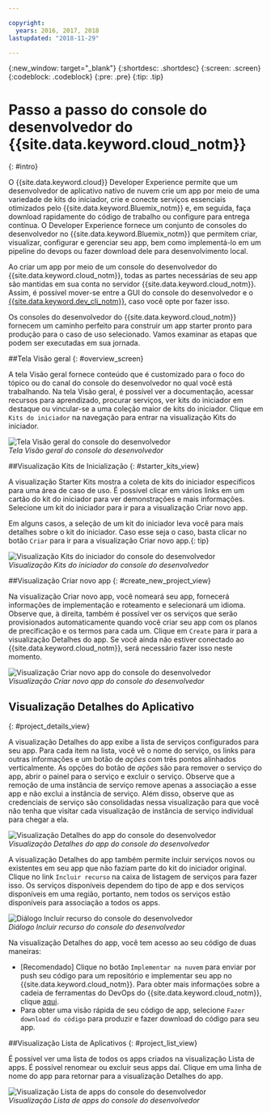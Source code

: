 ```yaml
---

copyright:
  years: 2016, 2017, 2018
lastupdated: "2018-11-29"

---
```

{:new_window: target="_blank"}
{:shortdesc: .shortdesc}
{:screen: .screen}
{:codeblock: .codeblock}
{:pre: .pre}
{:tip: .tip}

# Passo a passo do console do desenvolvedor do {{site.data.keyword.cloud_notm}}
{: #intro}

<!--I can't see how a customer needs to be walked through the experience without performing a specific task.-->


O {{site.data.keyword.cloud}} Developer Experience permite que um desenvolvedor de aplicativo nativo de nuvem crie um app por meio de uma variedade de kits do iniciador, crie e conecte serviços essenciais otimizados pelo {{site.data.keyword.Bluemix_notm}} e, em seguida, faça download rapidamente do código de trabalho ou configure para entrega contínua. O Developer Experience fornece um conjunto de consoles do desenvolvedor no {{site.data.keyword.Bluemix_notm}} que permitem criar, visualizar, configurar e gerenciar seu app, bem como implementá-lo em um pipeline do devops ou fazer download dele para desenvolvimento local.

Ao criar um app por meio de um console do desenvolvedor do {{site.data.keyword.cloud_notm}}, todas as partes necessárias de seu app são mantidas em sua conta no servidor {{site.data.keyword.cloud_notm}}.  Assim, é possível mover-se entre a GUI do console do desenvolvedor e o [{{site.data.keyword.dev_cli_notm}}](/docs/cli/idt/index.html), caso você opte por fazer isso.

Os consoles do desenvolvedor do {{site.data.keyword.cloud_notm}} fornecem um caminho perfeito para construir um app starter pronto para produção para o caso de uso selecionado.  Vamos examinar as etapas que podem ser executadas em sua jornada.

<!-- Ready to jump in?  Visit the [{{site.data.keyword.cloud_notm}} Web App developer console](https://{DomainName}/developer/appservice) to get started.
{: tip} -->

##Tela Visão geral
{: #overview_screen}

A tela Visão geral fornece conteúdo que é customizado para o foco do tópico ou do canal do console do desenvolvedor no qual você está trabalhando. Na tela Visão geral, é possível ver a documentação, acessar recursos para aprendizado, procurar serviços, ver kits do iniciador em destaque ou vincular-se a uma coleção maior de kits do iniciador. Clique em `Kits do iniciador` na navegação para entrar na visualização Kits do iniciador.

![Tela Visão geral do console do desenvolvedor](images/overview_screen.png "Tela Visão geral") <br> *Tela Visão geral do console do desenvolvedor*

##Visualização Kits de Inicialização
{: #starter_kits_view}

A visualização Starter Kits mostra a coleta de kits do iniciador específicos para uma área de caso de uso.  É possível clicar em vários links em um cartão do kit do iniciador para ver demonstrações e mais informações.  Selecione um kit do iniciador para ir para a visualização Criar novo app.

Em alguns casos, a seleção de um kit do iniciador leva você para mais detalhes sobre o kit do iniciador.  Caso esse seja o caso, basta clicar no botão `Criar` para ir para a visualização Criar novo app.{: tip}

![Visualização Kits do iniciador do console do desenvolvedor](images/starter_kits_view.png "Visualização Kits do iniciador") <br> *Visualização Kits do iniciador do console do desenvolvedor*

##Visualização Criar novo app
{: #create_new_project_view}

Na visualização Criar novo app, você nomeará seu app, fornecerá informações de implementação e roteamento e selecionará um idioma.  Observe que, à direita, também é possível ver os serviços que serão provisionados automaticamente quando você criar seu app com os planos de precificação e os termos para cada um.  Clique em `Create` para ir para a visualização Detalhes do app.  Se você ainda não estiver conectado ao {{site.data.keyword.cloud_notm}}, será necessário fazer isso neste momento.

![Visualização Criar novo app do console do desenvolvedor](images/create_new_project_view.png "Visualização Criar novo app") <br> *Visualização Criar novo app do console do desenvolvedor*

## Visualização Detalhes do Aplicativo
{: #project_details_view}

A visualização Detalhes do app exibe a lista de serviços configurados para seu app. Para cada item na lista, você vê o nome do serviço, os links para outras informações e um botão de *ações* com três pontos alinhados verticalmente. As opções do botão de *ações* são para remover o serviço do app, abrir o painel para o serviço e excluir o serviço. Observe que a remoção de uma instância de serviço remove apenas a associação a esse app e não exclui a instância de serviço.  Além disso, observe que as credenciais de serviço são consolidadas nessa visualização para que você não tenha que visitar cada visualização de instância de serviço individual para chegar a ela.

![Visualização Detalhes do app do console do desenvolvedor](images/project_details_view.png "Visualização Detalhes do app") <br> *Visualização Detalhes do app do console do desenvolvedor*

A visualização Detalhes do app também permite incluir serviços novos ou existentes em seu app que não faziam parte do kit do iniciador original. Clique no link `Incluir recurso` na caixa de listagem de serviços para fazer isso.  Os serviços disponíveis dependem do tipo de app e dos serviços disponíveis em uma região, portanto, nem todos os serviços estão disponíveis para associação a todos os apps.

![Diálogo Incluir recurso do console do desenvolvedor](images/add_resource_dialog.png "Diálogo Incluir recurso") <br> *Diálogo Incluir recurso do console do desenvolvedor*

Na visualização Detalhes do app, você tem acesso ao seu código de duas maneiras:

*  [Recomendado] Clique no botão `Implementar na nuvem` para enviar por push seu código para um repositório e implementar seu app no {{site.data.keyword.cloud_notm}}.  Para obter mais informações sobre a cadeia de ferramentas do DevOps do {{site.data.keyword.cloud_notm}}, clique [aqui](/docs/services/ContinuousDelivery/toolchains_about.html#toolchains_about).
*  Para obter uma visão rápida de seu código de app, selecione `Fazer download do código` para produzir e fazer download do código para seu app.

##Visualização Lista de Aplicativos
{: #project_list_view}

É possível ver uma lista de todos os apps criados na visualização Lista de apps.  É possível renomear ou excluir seus apps daí. Clique em uma linha de nome do app para retornar para a visualização Detalhes do app.

![Visualização Lista de apps do console do desenvolvedor](images/project_list_view.png "Visualização Lista de apps") <br> *Visualização Lista de apps do console do desenvolvedor*
